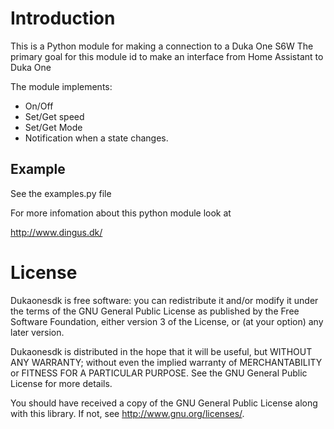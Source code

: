 # Introduction

This is a Python module for making a connection to a Duka One S6W 
The primary goal for this module id to make an interface from Home Assistant to Duka One

The module implements:

* On/Off 
* Set/Get speed
* Set/Get Mode
* Notification when a state changes. 
 
## Example

See the examples.py file

For more infomation about this python module look at

http://www.dingus.dk/

# License

Dukaonesdk is free software: you can redistribute it and/or modify
it under the terms of the GNU General Public License as published by
the Free Software Foundation, either version 3 of the License, or
(at your option) any later version.

Dukaonesdk is distributed in the hope that it will be useful,
but WITHOUT ANY WARRANTY; without even the implied warranty of
MERCHANTABILITY or FITNESS FOR A PARTICULAR PURPOSE.  See the
GNU General Public License for more details.

You should have received a copy of the GNU General Public License
along with this library.  If not, see <http://www.gnu.org/licenses/>.


